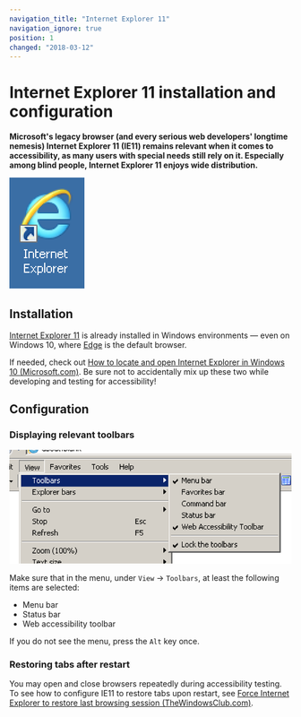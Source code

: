 ```yaml
---
navigation_title: "Internet Explorer 11"
navigation_ignore: true
position: 1
changed: "2018-03-12"
---
```


# Internet Explorer 11 installation and configuration

**Microsoft's legacy browser (and every serious web developers' longtime nemesis) Internet Explorer 11 (IE11) remains relevant when it comes to accessibility, as many users with special needs still rely on it. Especially among blind people, Internet Explorer 11 enjoys wide distribution.**

![Internet Explorer logo](_media/internet-explorer-logo.png)

## Installation

[Internet Explorer 11](http://windows.microsoft.com/en-US/internet-explorer/download-ie) is already installed in Windows environments — even on Windows 10, where [Edge](http://windows.microsoft.com/en-US/windows-10/getstarted-get-to-know-microsoft-edge) is the default browser.

If needed, check out [How to locate and open Internet Explorer in Windows 10 (Microsoft.com)](https://answers.microsoft.com/en-us/windows/forum/windows_10-networking-winpc/how-to-locate-and-open-internet-explorer-in/4b067f8b-a0dc-4fba-9e63-00fb14ea82e8). Be sure not to accidentally mix up these two while developing and testing for accessibility!

## Configuration

### Displaying relevant toolbars

![Internet Explorer's menu "View -> Toolbars"](_media/internet-explorer-11s-menu-view-toolbars.png)

Make sure that in the menu, under `View` -> `Toolbars`, at least the following items are selected:

- Menu bar
- Status bar
- Web accessibility toolbar

If you do not see the menu, press the `Alt` key once.

### Restoring tabs after restart

You may open and close browsers repeatedly during accessibility testing. To see how to configure IE11 to restore tabs upon restart, see [Force Internet Explorer to restore last browsing session (TheWindowsClub.com)](http://www.thewindowsclub.com/internet-explorer-restore-last-browsing-session).